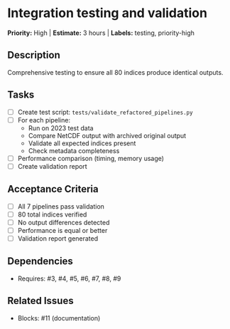 # Integration testing and validation

**Priority:** High | **Estimate:** 3 hours | **Labels:** testing, priority-high

## Description
Comprehensive testing to ensure all 80 indices produce identical outputs.

## Tasks
- [ ] Create test script: `tests/validate_refactored_pipelines.py`
- [ ] For each pipeline:
  - Run on 2023 test data
  - Compare NetCDF output with archived original output
  - Validate all expected indices present
  - Check metadata completeness
- [ ] Performance comparison (timing, memory usage)
- [ ] Create validation report

## Acceptance Criteria
- [ ] All 7 pipelines pass validation
- [ ] 80 total indices verified
- [ ] No output differences detected
- [ ] Performance is equal or better
- [ ] Validation report generated

## Dependencies
- Requires: #3, #4, #5, #6, #7, #8, #9

## Related Issues
- Blocks: #11 (documentation)
